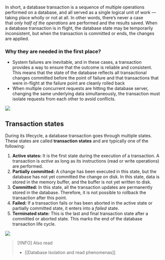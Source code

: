 In short, a database transaction is a sequence of multiple operations performed on a database, and all served as a single logical unit of work — taking place wholly or not at all. In other words, there’s never a case that _only half of the operations_ are performed and the results saved. When a database transaction is in flight, the database state may be temporarily inconsistent, but when the transaction is committed or ends, the changes are applied.

### Why they are needed in the first place?

- System failures are inevitable, and in these cases, a transaction provides a way to ensure that the outcome is reliable and consistent. This means that the state of the database reflects all transactional changes committed before the point of failure and that transactions that were in-flight at the failure point are cleanly rolled back
- When multiple concurrent requests are hitting the database server, changing the same underlying data simultaneously, the transaction must isolate requests from each other to avoid conflicts.

![](https://images.contentful.com/po4qc9xpmpuh/6jbcyfzdVJlc6XCUbzgMzb/96b1a9f0594f1d769f2254bd1abf25c1/database-transaction-1__1_.png)

## Transaction states

During its lifecycle, a database transaction goes through multiple states. These states are called **transaction states** and are typically one of the following:

1.  **Active states:** It is the first state during the execution of a transaction. A transaction is _active_ as long as its instructions (read or write operations) are performed.
2.  **Partially committed:** A change has been executed in this state, but the database has not yet committed the change on disk. In this state, data is stored in the memory buffer, and the buffer is not yet written to disk.
3.  **Committed:** In this state, all the transaction updates are permanently stored in the database. Therefore, it is not possible to rollback the transaction after this point.
4.  **Failed:** If a transaction fails or has been aborted in the active state or partially committed state, it enters into a _failed_ state.
5.  **Terminated state:** This is the last and final transaction state after a committed or aborted state. This marks the end of the database transaction life cycle.

![](https://images.contentful.com/po4qc9xpmpuh/3CQA2Vahq9s71Iifwz8SHG/15acd162da3b04a09d5c048aa121ce8d/database-transaction-2.png)

>[!INFO] Also read
> - [[Database Isolation and read phenomenas]]
